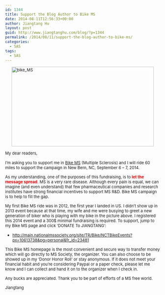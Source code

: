 ```yaml
---
id: 1344
title: Support the Blog Author to Bike MS
date: 2014-08-11T12:56:33+00:00
author: Jiangtang Hu
layout: post
guid: http://www.jiangtanghu.com/blog/?p=1344
permalink: /2014/08/11/support-the-blog-author-to-bike-ms/
categories:
  - SAS
tags:
  - SAS
---
```

[<font size="2"><img title="bike_MS" style="border-top: 0px; border-right: 0px; background-image: none; border-bottom: 0px; float: none; padding-top: 0px; padding-left: 0px; margin: 3px auto 5px; border-left: 0px; display: block; padding-right: 0px" border="0" alt="bike_MS" src="http://www.jiangtanghu.com/blog/wp-content/uploads/2014/08/bike_MS_thumb.png" width="463" height="258" /></font>](http://www.jiangtanghu.com/blog/wp-content/uploads/2014/08/bike_MS.png)

<font size="2">My dear readers,</font>

<font size="2">I’m asking you to support me in </font>[<font size="2">Bike MS</font>](http://bikenct.nationalmssociety.org/site/PageServer?pagename=BIKE_NCT_Landing_Page&fr_id=23481) <font size="2">(Multiple Sclerosis) and I will ride 60 miles to support the campaign in New Bern, NC, September 6 &#8211; 7, 2014.</font>

<font size="2">As my understanding, one of the purposes of this fundraising, is to<strong><font color="#ff0000"> let the message spread</font></strong>. MS is a very rare disease. Although every pain is equal, we can imagine (and even understand) that few pharmaceutical companies and research institutes have strong financial incentives to support MS R&D. Bike MS campaign is to help to fill the gap.</font>

<font size="2">My first Bike MS ride was in 2012, the first year I landed in US. I didn’t show up in 2013 event because at that time, my wife and me were busying to greet a new generation of biker who is playing with my bike in the picture above. I registered this 2014 event and a 300$ minimal fundraising is required. To support, jump to my Bike MS page and click ‘DONATE To JIANGTANG’:</font>

  * <div>
      <font size="2"><a title="http://main.nationalmssociety.org/site/TR/Bike/NCTBikeEvents?px=10613738&pg=personal&fr_id=23481" href="http://main.nationalmssociety.org/site/TR/Bike/NCTBikeEvents?px=10613738&pg=personal&fr_id=23481" target="_blank">http://main.nationalmssociety.org/site/TR/Bike/NCTBikeEvents?px=10613738&pg=personal&fr_id=23481</a></font>
    </div>

<font size="2">This Bike MS homepage is the most convenient and secure way to transfer money which will go directly to MS Society, the organizer. You can also choose to be showed up in my ‘Donor Honor Roll’ or stay anonymous. If it does not meet your financial habit and you’re considering Paypal or a paper check, please let me know and I can collect and hand it on to the organizer when I check in.</font>

<font size="2">Any bucks are appreciated. Thank you to be part of efforts of a MS free world.</font>

<font size="2">Jiangtang</font>

<font size="2"></font>

<font size="2"></font>